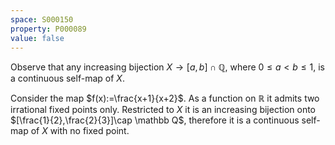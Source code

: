 ```yaml
---
space: S000150
property: P000089
value: false
---
```


Observe that any increasing bijection
$X\to [a,b]\cap\mathbb Q$, where $0\leq a<b\leq 1$,
is a continuous self-map of $X$.

Consider the map $f(x):=\frac{x+1}{x+2}$.
As a function on $\mathbb R$ it admits two irrational fixed points only.
Restricted to $X$ it is an increasing bijection onto 
$[\frac{1}{2},\frac{2}{3}]\cap \mathbb Q$,
therefore it is a continuous self-map of $X$ with no fixed point.
